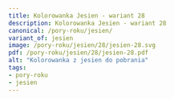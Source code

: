 ```yaml
---
title: Kolorowanka Jesien - wariant 28
description: Kolorowanka Jesien - wariant 28
canonical: /pory-roku/jesien/
variant_of: jesien
image: /pory-roku/jesien/28/jesien-28.svg
pdf: /pory-roku/jesien/28/jesien-28.pdf
alt: "Kolorowanka z jesien do pobrania"
tags:
- pory-roku
- jesien
---
```

